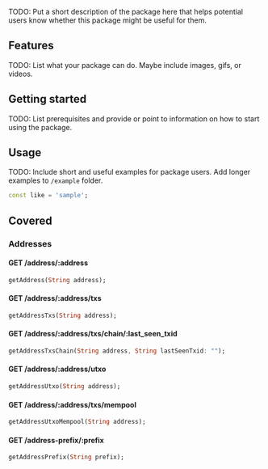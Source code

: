 <!-- 
This README describes the package. If you publish this package to pub.dev,
this README's contents appear on the landing page for your package.

For information about how to write a good package README, see the guide for
[writing package pages](https://dart.dev/guides/libraries/writing-package-pages). 

For general information about developing packages, see the Dart guide for
[creating packages](https://dart.dev/guides/libraries/create-library-packages)
and the Flutter guide for
[developing packages and plugins](https://flutter.dev/developing-packages). 
-->

TODO: Put a short description of the package here that helps potential users
know whether this package might be useful for them.

## Features

TODO: List what your package can do. Maybe include images, gifs, or videos.

## Getting started

TODO: List prerequisites and provide or point to information on how to
start using the package.

## Usage

TODO: Include short and useful examples for package users. Add longer examples
to `/example` folder. 

```dart
const like = 'sample';
```

## Covered
### Addresses
#### GET /address/:address
```dart
getAddress(String address);
```

#### GET /address/:address/txs
```dart
getAddressTxs(String address);
```

#### GET /address/:address/txs/chain/:last_seen_txid
```dart
getAddressTxsChain(String address, String lastSeenTxid: "");
```

#### GET /address/:address/utxo
```dart
getAddressUtxo(String address);
```

#### GET /address/:address/txs/mempool
```dart
getAddressUtxoMempool(String address);
```

#### GET /address-prefix/:prefix
```dart
getAddressPrefix(String prefix);
```
